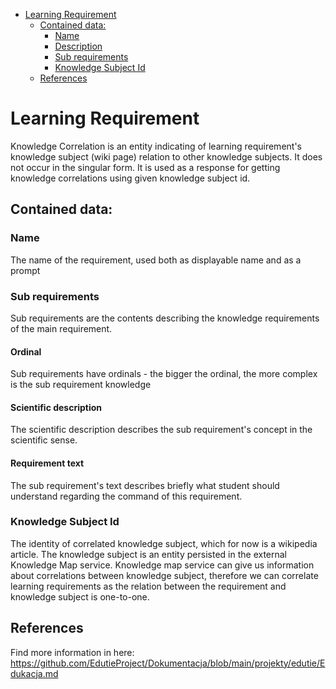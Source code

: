 <!-- TOC -->

* [Learning Requirement](#learning-requirement)
    * [Contained data:](#contained-data)
        * [Name](#name)
        * [Description](#description)
        * [Sub requirements](#sub-requirements)
        * [Knowledge Subject Id](#knowledge-subject-id)
    * [References](#references)

<!-- TOC -->

# Learning Requirement

Knowledge Correlation is an entity indicating of learning requirement's knowledge subject (wiki page) relation to other
knowledge subjects.
It does not occur in the singular form. It is used as a response for getting knowledge correlations using given
knowledge subject id.

## Contained data:

### Name

The name of the requirement, used both as displayable name and as a prompt

### Sub requirements

Sub requirements are the contents describing the knowledge requirements of the main requirement.

#### Ordinal
Sub requirements have ordinals - the bigger the ordinal, the more complex is the sub requirement knowledge

#### Scientific description

The scientific description describes the sub requirement's concept in the scientific sense.

#### Requirement text

The sub requirement's text describes briefly what student should understand regarding the command of this requirement.

### Knowledge Subject Id

The identity of correlated knowledge subject, which for now is a wikipedia article. The knowledge subject
is an entity persisted in the external Knowledge Map service. Knowledge map service can give us information about
correlations between knowledge subject, therefore we can correlate learning requirements as the relation between
the requirement and knowledge subject is one-to-one.

## References

Find more information in here: https://github.com/EdutieProject/Dokumentacja/blob/main/projekty/edutie/Edukacja.md
